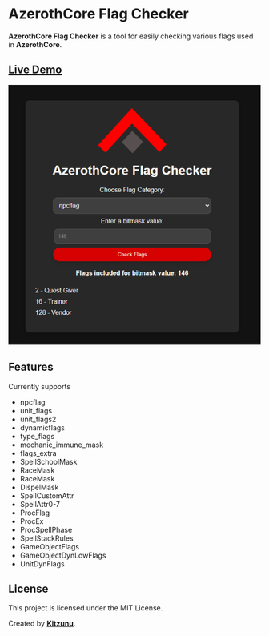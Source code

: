 # AzerothCore Flag Checker

**AzerothCore Flag Checker** is a tool for easily checking various flags used in **AzerothCore**.

## [Live Demo](http://www.azerothcore.org/flag-checker/)

![AzerothCore Flag Checker](flagchecker.png)

## Features

Currently supports

- npcflag
- unit_flags
- unit_flags2
- dynamicflags
- type_flags
- mechanic_immune_mask
- flags_extra
- SpellSchoolMask
- RaceMask
- RaceMask
- DispelMask
- SpellCustomAttr
- SpellAttr0-7
- ProcFlag
- ProcEx
- ProcSpellPhase
- SpellStackRules
- GameObjectFlags
- GameObjectDynLowFlags
- UnitDynFlags

## License

This project is licensed under the MIT License.

Created by **[Kitzunu](https://github.com/kitzunu)**.

